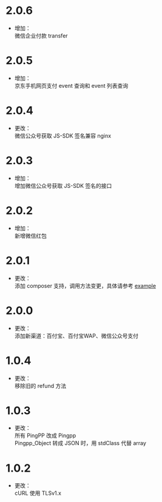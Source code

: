 # 2.0.6
* 增加：<br>
微信企业付款 transfer

# 2.0.5
* 增加：<br>
京东手机网页支付
event 查询和 event 列表查询

# 2.0.4
* 更改：<br>
微信公众号获取 JS-SDK 签名兼容 nginx

# 2.0.3
* 增加：<br>
增加微信公众号获取 JS-SDK 签名的接口

# 2.0.2
* 增加：<br>
新增微信红包

# 2.0.1
* 更改：<br>
添加 composer 支持，调用方法变更，具体请参考 [example](/example)

# 2.0.0
* 更改：<br>
添加新渠道：百付宝、百付宝WAP、微信公众号支付

# 1.0.4
* 更改：<br>
移除旧的 refund 方法

# 1.0.3
* 更改：<br>
所有 PingPP 改成 Pingpp<br>
Pingpp_Object 转成 JSON 时，用 stdClass 代替 array

# 1.0.2
* 更改：<br>
cURL 使用 TLSv1.x
